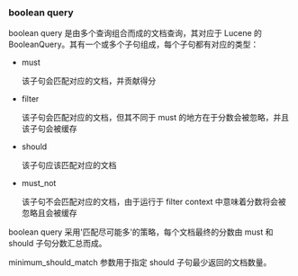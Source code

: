 ### boolean query

boolean query 是由多个查询组合而成的文档查询，其对应于 Lucene 的 BooleanQuery。其有一个或多个子句组成，每个子句都有对应的类型：

- must
  
  该子句会匹配对应的文档，并贡献得分
  
- filter
  
  该子句会匹配对应的文档，但其不同于 must 的地方在于分数会被忽略，并且该子句会被缓存
  
- should
  
  该子句应该匹配对应的文档
  
- must_not
  
  该子句不会匹配对应的文档，由于运行于 filter context 中意味着分数将会被忽略且会被缓存
  

boolean query 采用'匹配尽可能多'的策略，每个文档最终的分数由 must 和 should 子句分数汇总而成。

minimum_should_match 参数用于指定 should 子句最少返回的文档数量。
